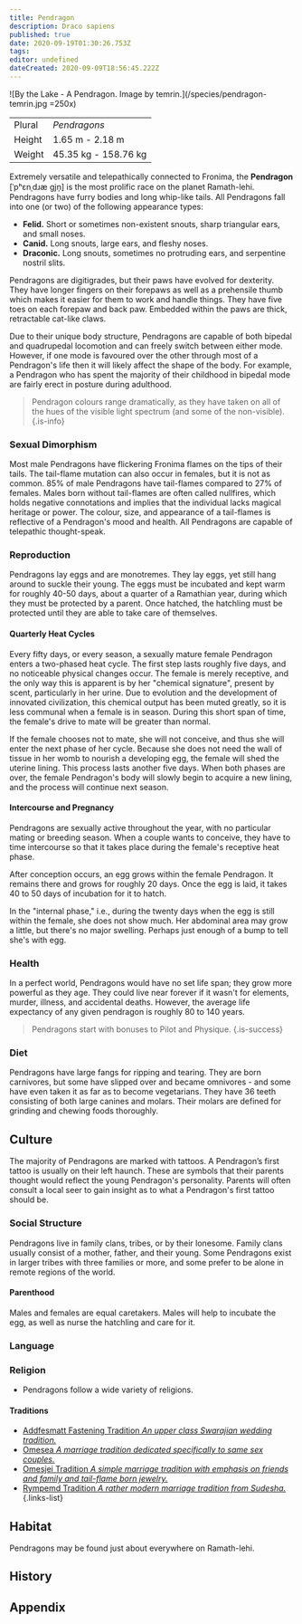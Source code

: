 ```yaml
---
title: Pendragon
description: Draco sapiens
published: true
date: 2020-09-19T01:30:26.753Z
tags: 
editor: undefined
dateCreated: 2020-09-09T18:56:45.222Z
---
```


![By the Lake - A Pendragon. Image by temrin.](/species/pendragon-temrin.jpg =250x)

| | |
|-|-|
| Plural        | *Pendragons* |
| Height        | 1.65 m - 2.18 m |
| Weight        | 45.35 kg - 158.76 kg |

Extremely versatile and telepathically connected to Fronima, the **Pendragon** \[ˈpʰɛnˌdɹæ gjn̩\] is the most prolific race on the planet Ramath-lehi. Pendragons have furry bodies and long whip-like tails. All Pendragons fall into one (or two) of the following appearance types:

- **Felid.** Short or sometimes non-existent snouts, sharp triangular ears, and small noses. 
- **Canid.** Long snouts, large ears, and fleshy noses. 
- **Draconic.** Long snouts, sometimes no protruding ears, and serpentine nostril slits.

Pendragons are digitigrades, but their paws have evolved for dexterity. They have longer fingers on their forepaws as well as a prehensile thumb which makes it easier for them to work and handle things. They have five toes on each forepaw and back paw. Embedded within the paws are thick, retractable cat-like claws.

Due to their unique body structure, Pendragons are capable of both bipedal and quadrupedal locomotion and can freely switch between either mode. However, if one mode is favoured over the other through most of a Pendragon's life then it will likely affect the shape of the body. For example, a Pendragon who has spent the majority of their childhood in bipedal mode are fairly erect in posture during adulthood.

> Pendragon colours range dramatically, as they have taken on all of the hues of the visible light spectrum (and some of the non-visible).
{.is-info}

### Sexual Dimorphism

Most male Pendragons have flickering Fronima flames on the tips of their tails. The tail-flame mutation can also occur in females, but it is not as common. 85% of male Pendragons have tail-flames compared to 27% of females. Males born without tail-flames are often called nullfires, which holds negative connotations and implies that the individual lacks magical heritage or power. The colour, size, and appearance of a tail-flames is reflective of a Pendragon's mood and health. All Pendragons are capable of telepathic thought-speak.

### Reproduction

Pendragons lay eggs and are monotremes. They lay eggs, yet still hang around to suckle their young. The eggs must be incubated and kept warm for roughly 40-50 days, about a quarter of a Ramathian year, during which they must be protected by a parent. Once hatched, the hatchling must be protected until they are able to take care of themselves.

#### Quarterly Heat Cycles

Every fifty days, or every season, a sexually mature female Pendragon enters a two-phased heat cycle. The first step lasts roughly five days, and no noticeable physical changes occur. The female is merely receptive, and the only way this is apparent is by her "chemical signature", present by scent, particularly in her urine. Due to evolution and the development of innovated civilization, this chemical output has been muted greatly, so it is less communal when a female is in season. During this short span of time, the female's drive to mate will be greater than normal.

If the female chooses not to mate, she will not conceive, and thus she will enter the next phase of her cycle. Because she does not need the wall of tissue in her womb to nourish a developing egg, the female will shed the uterine lining. This process lasts another five days. When both phases are over, the female Pendragon's body will slowly begin to acquire a new lining, and the process will continue next season.

#### Intercourse and Pregnancy

Pendragons are sexually active throughout the year, with no particular mating or breeding season. When a couple wants to conceive, they have to time intercourse so that it takes place during the female's receptive heat phase.

After conception occurs, an egg grows within the female Pendragon. It remains there and grows for roughly 20 days. Once the egg is laid, it takes 40 to 50 days of incubation for it to hatch.

In the "internal phase," i.e., during the twenty days when the egg is still within the female, she does not show much. Her abdominal area may grow a little, but there's no major swelling. Perhaps just enough of a bump to tell she's with egg.

### Health

In a perfect world, Pendragons would have no set life span; they grow more powerful as they age. They could live near forever if it wasn't for elements, murder, illness, and accidental deaths. However, the average life expectancy of any given pendragon is roughly 80 to 140 years.

> Pendragons start with bonuses to Pilot and Physique.
{.is-success}

### Diet

Pendragons have large fangs for ripping and tearing. They are born carnivores, but some have slipped over and became omnivores - and some have even taken it as far as to become vegetarians. They have 36 teeth consisting of both large canines and molars. Their molars are defined for grinding and chewing foods thoroughly.

## Culture

The majority of Pendragons are marked with tattoos. A Pendragon’s first tattoo is usually on their left haunch. These are symbols that their parents thought would reflect the young Pendragon's personality. Parents will often consult a local seer to gain insight as to what a Pendragon's first tattoo should be.

### Social Structure

Pendragons live in family clans, tribes, or by their lonesome. Family clans usually consist of a mother, father, and their young. Some Pendragons exist in larger tribes with three families or more, and some prefer to be alone in remote regions of the world.

#### Parenthood

Males and females are equal caretakers. Males will help to incubate the egg, as well as nurse the hatchling and care for it. 

### Language

### Religion

- Pendragons follow a wide variety of religions.

#### Traditions

- [Addfesmatt Fastening Tradition *An upper class Swarajian wedding tradition.*](/traditions/addfesmatt-fastening-tradition)
- [Omesea *A marriage tradition dedicated specifically to same sex couples.*](/traditions/omesea)
- [Omesjei Tradition *A simple marriage tradition with emphasis on friends and family and tail-flame born jewelry.*](/traditions/omesjei-tradition)
- [Rympemd Tradition *A rather modern marriage tradition from Sudesha.*](/traditions/rympemd-tradition)
{.links-list}

## Habitat

Pendragons may be found just about everywhere on Ramath-lehi.

## History

## Appendix
